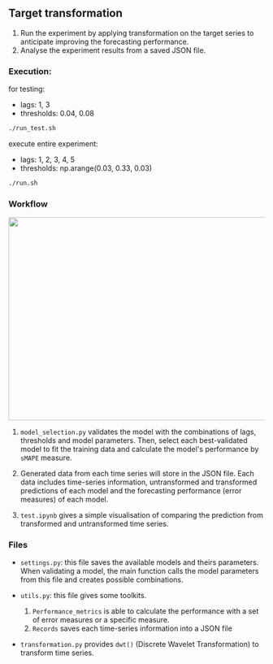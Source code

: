 ## Target transformation

1. Run the experiment by applying transformation on the target series to anticipate improving the forecasting performance.
2. Analyse the experiment results from a saved JSON file.

### Execution:
for testing:
- lags: 1, 3
- thresholds: 0.04, 0.08
```bash
./run_test.sh
```
execute entire experiment:
- lags: 1, 2, 3, 4, 5
- thresholds: np.arange(0.03, 0.33, 0.03)
```bash
./run.sh
```

### Workflow
<img src="https://imgur.com/NiWCgUn.png" width="900" height="400">


1. <code>model_selection.py</code> validates the model with the combinations of lags, thresholds and model parameters. Then, select each best-validated model to fit the training data and calculate the model's performance by <code>sMAPE</code> measure.

2. Generated data from each time series will store in the JSON file. Each data includes time-series information, untransformed and transformed predictions of each model and the forecasting performance (error measures) of each model.

3. <code>test.ipynb</code> gives a simple visualisation of comparing the prediction from transformed and untransformed time series.

### Files

- <code>settings.py</code>: this file saves the available models and theirs parameters. When validating a model, the main function calls the model parameters from this file and creates possible combinations.

- <code>utils.py</code>: this file gives some toolkits.
  1. <code>Performance_metrics</code> is able to calculate the performance with a set of error measures or a specific measure.
  2. <code>Records</code> saves each time-series information into a JSON file

- <code>transformation.py</code> provides <code>dwt()</code> (Discrete Wavelet Transformation) to transform time series.

